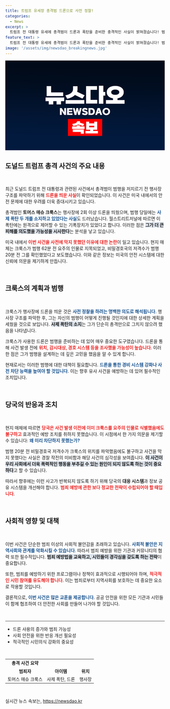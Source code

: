 ```yaml
---
title: 트럼프 유세장 총격범 드론으로 사전 정찰!
categories:
  - News
excerpt: >
  트럼프 전 대통령 유세에 총격범이 드론과 폭탄을 준비한 충격적인 사실이 밝혀졌습니다! 범행 62분 전, 당국은 이미 위험성을 감지했으나 왜 막지 않았을까요? 이 사건의 배후와 진실을 파헤칩니다!
feature_text: >
  트럼프 전 대통령 유세에 총격범이 드론과 폭탄을 준비한 충격적인 사실이 밝혀졌습니다! 범행 62분 전, 당국은 이미 위험성을 감지했으나 왜 막지 않았을까요? 이 사건의 배후와 진실을 파헤칩니다!
image: '/assets/img/newsdao_breakingnews.jpg'
---
```


<p><img src="/assets/img/newsdao_breakingnews.jpg" alt="pcversion 속보" /></p>

<h2 data-ke-size="size26">도널드 트럼프 총격 사건의 주요 내용</h2>

<p data-ke-size="size16">&nbsp;</p>

<p data-ke-size="size16">최근 도널드 트럼프 전 대통령과 관련된 사건에서 총격범이 범행을 저지르기 전 행사장 구조를 파악하기 위해 <b><span style="color: #ee2323;">드론을 띄운 사실</span></b>이 확인되었습니다. 이 사건은 미국 내에서의 안전 문제에 대한 우려를 더욱 증대시키고 있습니다.</p>

<p data-ke-size="size16">총격범인 <b>토머스 매슈 크룩스</b>는 행사장에 2회 이상 드론을 띄웠으며, 범행 당일에는 <b><span style="color: #1a5490;">사제 폭탄 두 개를 소지하고 있었다는 사실</span></b>도 드러났습니다. 월스트리트저널에 따르면 이 폭탄에는 원격으로 제어할 수 있는 기폭장치가 있었다고 합니다. 이러한 점은 <b><span style="background-color: #21538527;">그가 더 큰 피해를 의도했을 가능성을 시사한다</span></b>는 분석을 낳고 있습니다.</p>

<p data-ke-size="size16">미국 내에서 <b><span style="color: #ee2323;">이번 사건을 사전에 막지 못했던 이유에 대한 논란</span></b>이 일고 있습니다. 현지 매체는 크룩스가 범행 62분 전 요주의 인물로 지목되었고, 비밀경호국의 저격수가 범행 20분 전 그를 확인했었다고 보도했습니다. 이와 같은 정보는 미국의 안전 시스템에 대한 신뢰에 의문을 제기하게 만듭니다.</p>

<p data-ke-size="size16">&nbsp;</p>

<h2 data-ke-size="size26">크룩스의 계획과 범행</h2>

<p data-ke-size="size16">&nbsp;</p>

<p data-ke-size="size16">크룩스가 행사장에 드론을 띄운 것은 <b><span style="color: #1a5490;">사전 정찰을 하려는 명백한 의도로 해석됩니다</span></b>. 행사장 구조를 파악한 후, 그는 자신의 범행이 어떻게 진행될 것인지에 대한 상세한 계획을 세웠을 것으로 보입니다. <b><span style="background-color: #21538527;">사제 폭탄의 소지</span></b>는 그가 단순히 총격만으로 그치지 않으려 했음을 나타냅니다.</p>

<p data-ke-size="size16">크룩스가 사용한 드론은 범행을 준비하는 데 있어 매우 중요한 도구였습니다. 드론을 통해 사건 발생 전에 <b><span style="color: #ee2323;">위치, 감시대상, 경호 시스템 등을 조사했을 가능성이 높습니다</span></b>. 이러한 점은 그가 범행을 설계하는 데 깊은 고민을 했음을 알 수 있게 합니다.</p>

<p data-ke-size="size16">현재로서는 이러한 범행에 대한 대책이 필요합니다. <b><span style="color: #1a5490;">드론을 통한 경비 시스템 강화나 사전 차단 능력을 높여야 할 것입니다</span></b>. 이는 향후 유사 사건을 예방하는 데 있어 필수적인 조치입니다.</p>

<p data-ke-size="size16">&nbsp;</p>

<h2 data-ke-size="size26">당국의 반응과 조치</h2>

<p data-ke-size="size16">&nbsp;</p>

<p data-ke-size="size16">현지 매체에 따르면 <b><span style="color: #ee2323;">당국은 사건 발생 이전에 이미 크룩스를 요주의 인물로 식별했음에도 불구하고</span></b> 효과적인 예방 조치를 취하지 못했습니다. 이 시점에서 한 가지 의문을 제기할 수 있습니다: <b><span style="color: #1a5490;">왜 미리 차단하지 못했는가?</span></b></p>

<p data-ke-size="size16">범행 20분 전 비밀경호국 저격수가 크룩스의 위치를 파악했음에도 불구하고 사건을 막지 못했다는 사실은 경찰 작전의 미비함과 해당 사건의 심각성을 보여줍니다. <b><span style="background-color: #21538527;">이 사건이 우리 사회에서 더욱 폭력적인 행동을 부추길 수 있는 원인이 되지 않도록 하는 것이 중요하다</span></b>고 할 수 있습니다.</p>

<p data-ke-size="size16">따라서 향후에는 이런 사고가 반복되지 않도록 하기 위해 당국의 <b>대응 시스템</b>과 정보 공유 시스템을 개선해야 합니다. <b><span style="color: #ee2323;">범죄 예방에 관한 보다 정교한 전략이 수립되어야 할 때입니다</span></b>.</p>

<p data-ke-size="size16">&nbsp;</p>

<h2 data-ke-size="size26">사회적 영향 및 대책</h2>

<p data-ke-size="size16">&nbsp;</p>

<p data-ke-size="size16">이번 사건은 단순한 범죄 이상의 사회적 불안감을 초래하고 있습니다. <b><span style="color: #1a5490;">사회적 불안은 지역사회와 관계를 악화시킬 수 있습니다</span></b>. 따라서 범죄 예방을 위한 기관과 커뮤니티의 협력 또한 필수적입니다. <b><span style="background-color: #21538527;">범죄 예방법을 교육하고, 시민들이 경각심을 갖도록 하는 전략</span></b>이 중요합니다.</p>

<p data-ke-size="size16">또한, 범죄를 예방하기 위한 프로그램이나 정책이 효과적으로 시행되어야 하며, <b><span style="color: #ee2323;">적극적인 시민 참여를 유도해야 합니다</span></b>. 이는 범죄로부터 지역사회를 보호하는 데 중요한 요소로 작용할 것입니다.</p>

<p data-ke-size="size16">결론적으로, <b><span style="color: #1a5490;">이번 사건은 많은 교훈을 제공합니다</span></b>. 공공 안전을 위한 모든 기관과 시민들이 함께 협조하여 더 안전한 사회를 만들어 나가야 할 것입니다.</p>

<p data-ke-size="size16">&nbsp;</p>

<hr style="width: 100%; height: 1px; background-color: #333333; border: none;" />

<ul>
    <li>드론 사용의 증가와 범죄 가능성</li>
    <li>사회 안전을 위한 반응 개선 필요성</li>
    <li>적극적인 시민의식 강화의 중요성</li>
</ul>

<p data-ke-size="size16">&nbsp;</p>

<table style="width: 100%; border-collapse: collapse;">
    <tr>
        <td style="text-align: center; height: 17px;"><b>총격 사건 요약</b></td>
    </tr>
    <tr>
        <td style="text-align: center; height: 17px;"><b>범죄자</b></td>
        <td style="text-align: center; height: 17px;"><b>아이템</b></td>
        <td style="text-align: center; height: 17px;"><b>위치</b></td>
    </tr>
    <tr>
        <td style="text-align: center; height: 17px;">토머스 매슈 크룩스</td>
        <td style="text-align: center; height: 17px;">사제 폭탄, 드론</td>
        <td style="text-align: center; height: 17px;">행사장</td>
    </tr>
</table>

<p data-ke-size="size16">&nbsp;</p>
실시간 뉴스 속보는, <a href="https://newsdao.kr" rel="dofollow">https://newsdao.kr</a>


